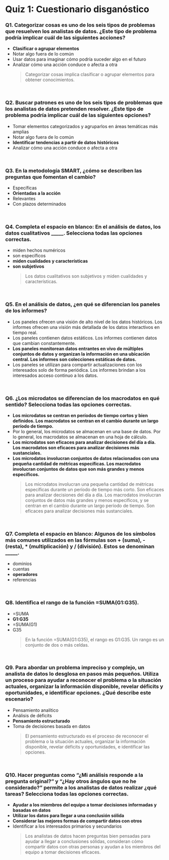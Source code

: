 # Quiz 1: Cuestionario disganóstico

### Q1. Categorizar cosas es uno de los seis tipos de problemas que resuelven los analistas de datos. ¿Este tipo de problema podría implicar cuál de las siguientes acciones? 

- **Clasificar o agrupar elementos**
- Notar algo fuera de lo común
- Usar datos para imaginar cómo podría suceder algo en el futuro
- Analizar cómo una acción conduce o afecta a otra
    > Categorizar cosas implica clasificar o agrupar elementos para obtener conocimientos. 

&nbsp;

### Q2. Buscar patrones es uno de los seis tipos de problemas que los analistas de datos pretenden resolver. ¿Este tipo de problema podría implicar cuál de las siguientes opciones? 

- Tomar elementos categorizados y agruparlos en áreas temáticas más amplias
- Notar algo fuera de lo común
- **Identificar tendencias a partir de datos históricos**
- Analizar cómo una acción conduce o afecta a otra

&nbsp;

### Q3. En la metodología SMART, ¿cómo se describen las preguntas que fomentan el cambio?

- Específicas
- **Orientadas a la acción**
- Relevantes
- Con plazos determinados

&nbsp;

### Q4. Completa el espacio en blanco: En el análisis de datos, los datos cualitativos _____. Selecciona todas las opciones correctas.

- miden hechos numéricos
- son específicos
- **miden cualidades y características**
- **son subjetivos**
    > Los datos cualitativos son subjetivos y miden cualidades y características.

&nbsp;

### Q5. En el análisis de datos, ¿en qué se diferencian los paneles de los informes?

- Los paneles ofrecen una visión de alto nivel de los datos históricos. Los informes ofrecen una visión más detallada de los datos interactivos en tiempo real.
- Los paneles contienen datos estáticos. Los informes contienen datos que cambian constantemente.
- **Los paneles monitorean datos entrantes en vivo de múltiples conjuntos de datos y organizan la información en una ubicación central. Los informes son colecciones estáticas de datos.**
- Los paneles se utilizan para compartir actualizaciones con los interesados solo de forma periódica. Los informes brindan a los interesados acceso continuo a los datos.

&nbsp;

### Q6. ¿Los microdatos se diferencian de los macrodatos en qué sentido? Selecciona todas las opciones correctas.

- **Los microdatos se centran en períodos de tiempo cortos y bien definidos. Los macrodatos se centran en el cambio durante un largo período de tiempo.**
- Por lo general, los microdatos se almacenan en una base de datos. Por lo general, los macrodatos se almacenan en una hoja de cálculo.
- **Los microdatos son eficaces para analizar decisiones del día a día. Los macrodatos son eficaces para analizar decisiones más sustanciales.**
- **Los microdatos involucran conjuntos de datos relacionados con una pequeña cantidad de métricas específicas. Los macrodatos involucran conjuntos de datos que son más grandes y menos específicos.**
    > Los microdatos involucran una pequeña cantidad de métricas específicas durante un período de tiempo más corto. Son eficaces para analizar decisiones del día a día. Los macrodatos involucran conjuntos de datos más grandes y menos específicos, y se centran en el cambio durante un largo período de tiempo. Son eficaces para analizar decisiones más sustanciales.

&nbsp;

### Q7. Completa el espacio en blanco: Algunos de los símbolos más comunes utilizados en las fórmulas son + (suma), - (resta), * (multiplicación) y / (división). Estos se denominan _____.

- dominios
- cuentas
- **operadores**
- referencias

&nbsp;

### Q8. Identifica el rango de la función =SUMA(G1:G35).

- =SUMA
- **G1:G35**
- =SUMA(G1)
- G35
    > En la función =SUMA(G1:G35), el rango es G1:G35. Un rango es un conjunto de dos o más celdas.

&nbsp;

### Q9. Para abordar un problema impreciso y complejo, un analista de datos lo desglosa en pasos más pequeños. Utiliza un proceso para ayudar a reconocer el problema o la situación actuales, organizar la información disponible, revelar déficits y oportunidades, e identificar opciones. ¿Qué describe este escenario?

- Pensamiento analítico
- Análisis de déficits
- **Pensamiento estructurado**
- Toma de decisiones basada en datos
    > El pensamiento estructurado es el proceso de reconocer el problema o la situación actuales, organizar la información disponible, revelar déficits y oportunidades, e identificar las opciones. 

&nbsp;

### Q10. Hacer preguntas como “¿Mi análisis responde a la pregunta original?” y “¿Hay otros ángulos que no he considerado?” permite a los analistas de datos realizar ¿qué tareas? Selecciona todas las opciones correctas.

- **Ayudar a los miembros del equipo a tomar decisiones informadas y basadas en datos**
- **Utilizar los datos para llegar a una conclusión sólida**
- **Considerar las mejores formas de compartir datos con otros**
- Identificar a los interesados primarios y secundarios
    > Los analistas de datos hacen preguntas bien pensadas para ayudar a llegar a conclusiones sólidas, consideran cómo compartir datos con otras personas y ayudan a los miembros del equipo a tomar decisiones eficaces.